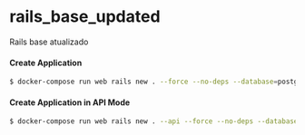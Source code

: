 # rails_base_updated
Rails base atualizado

#### Create Application
```bash
$ docker-compose run web rails new . --force --no-deps --database=postgresql
```

#### Create Application in API Mode
```bash
$ docker-compose run web rails new . --api --force --no-deps --database=postgresql
```
